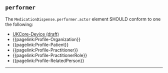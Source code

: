 ## `performer`

The `MedicationDispense.performer.actor` element SHOULD conform to one the following:

- [UKCore-Device (draft)](https://simplifier.net/guide/UKCoreImplementationGuideAssetsinDevelopment/Home/ProfilesandExtensions/ProfileUKCore-Device?version=current)
- {{pagelink:Profile-Organization}}
- {{pagelink:Profile-Patient}}
- {{pagelink:Profile-Practitioner}}
- {{pagelink:Profile-PractitionerRole}}
- {{pagelink:Profile-RelatedPerson}}

---
